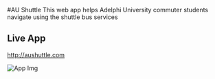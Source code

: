 #AU Shuttle
This web app helps Adelphi University commuter students navigate using the shuttle bus services

## Live App
http://aushuttle.com

![App Img](http://lapomeray.com/static/media/CommuterImg2.5b2a7886.png)
